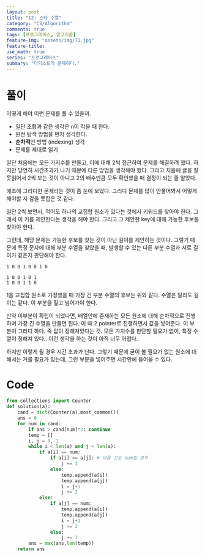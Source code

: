 ```yaml
---
layout: post
title: "12: 스타 수열"
category: "CS/Algorithm"
comments: true
tags: [프로그래머스, 알고리즘]
feature-img: "assets/img/71.jpg"
feature-title:
use_math: true
series: "프로그래머스"
summary: "다익스트라 문제이다."
---
```




# 풀이
어떻게 해야 이런 문제를 풀 수 있을까. 

* 일단 조합과 같은 생각은 n이 작을 때 한다.
* 완전 탐색 방법을 먼저 생각한다.
* **순차적**인 방법 (indexing) 생각
* 문제를 제대로 읽기

일단 처음에는 모든 가지수를 만들고, 이에 대해 2씩 접근하여 문제를 해결하려 했다. 하지만 당연히 시간초과가 나기 때문에 다른 방법을 생각해야 했다. 그리고 처음에 글을 잘못읽어서 2씩 보는 것이 아니고 2의 배수만큼 모두 확인했을 때 결정이 되는 줄 알았다.

애초에 그리디한 문제라는 것이 좀 눈에 보였다. 그리디 문제를 많이 안풀어봐서 어떻게 해야할 지 감을 못잡은 것 같다. 

일단 2씩 보면서, 적어도 하나의 교집합 원소가 있다는 것에서 키워드를 찾아야 한다. 그래서 이 키를 제안한다는 생각을 해야 한다. 그리고 그 제안한 key에 대해 가능한 후보를 찾아야 한다.

그런데, 해당 문제는 가능한 후보를 찾는 것이 아닌 길이를 제안하는 것이다. 그렇기 때문에 특정 문자에 대해 부분 수열을 찾았을 때, 발생할 수 있는 다른 부분 수열과 서로 길이가 같은지 판단해야 한다.

```
1 0 0 1 0 0 1 0

1 0 0 1 0 1
1 0 0 1 1 0
```

1을 교집합 원소로 가정했을 때 가장 긴 부분 수열의 후보는 위와 같다. 수열은 달라도 길이는 같다. 이 부분을 짚고 넘어가야 한다.

만약 이부분이 확립이 되었다면, 배열안에 존재하는 모든 원소에 대해 순차적으로 진행하며 가장 긴 수열을 만들면 된다. 이 때 2 pointer로 진행하면서 값을 넣어준다. 이 부분이 그리디 하다. 즉 답이 정해져있다는 것. 모든 가지수를 판단할 필요가 없이, 특정 수열이 정해져 있다.. 이런 생각을 하는 것이 아직 너무 어렵다.

하지만 이렇게 될 경우 시간 초과가 난다. 그렇기 때문에 굳이 볼 필요가 없는 원소에 대해서는 거를 필요가 있는데, 그런 부분을 넣어주면 시간안에 들어올 수 있다.


# Code

```python
from collections import Counter
def solution(a):
    cand = dict(Counter(a).most_common())
    ans = 0
    for num in cand:
        if ans > cand[num]*2: continue
        temp = []
        i, j = 0, 1
        while i < len(a) and j < len(a):
            if a[i] == num:
                if a[i] == a[j]: # 다음 것도 num일 경우
                    j += 1
                else:
                    temp.append(a[i])
                    temp.append(a[j])
                    i = j+1
                    j += 2
            else:
                if a[j] == num:
                    temp.append(a[i])
                    temp.append(a[j])
                    i = j+1
                    j += 2
                else:
                    j += 1
        ans = max(ans,len(temp))
    return ans
```
